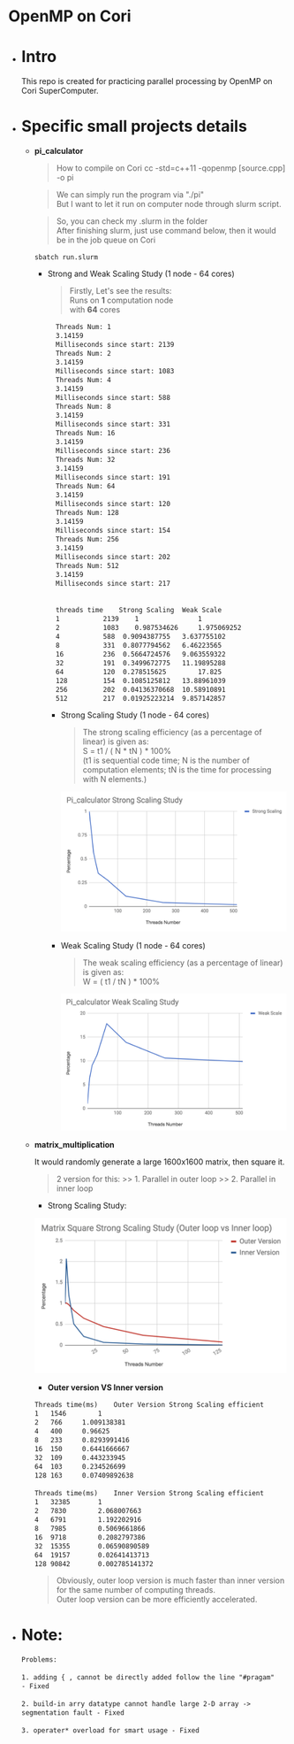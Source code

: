 # OpenMP on Cori

- # Intro

    This repo is created for practicing parallel processing by OpenMP on Cori SuperComputer.


- # Specific small projects details

    - **pi_calculator**
        
        > How to compile on Cori
        cc -std=c++11 -qopenmp [source.cpp] -o pi

        > We can simply run the program via "./pi" \
          But I want to let it run on computer node through slurm script.

        > So, you can check my .slurm in the folder \
          After finishing slurm, just use command below, then it would be in the job queue on Cori
        ```
        sbatch run.slurm
        ```

        - Strong and Weak Scaling Study (1 node - 64 cores)
            > Firstly, Let's see the results: \
              Runs on **1** computation node \
                 with **64** cores 

                Threads Num: 1
                3.14159
                Milliseconds since start: 2139
                Threads Num: 2
                3.14159
                Milliseconds since start: 1083
                Threads Num: 4
                3.14159
                Milliseconds since start: 588
                Threads Num: 8
                3.14159
                Milliseconds since start: 331
                Threads Num: 16
                3.14159
                Milliseconds since start: 236
                Threads Num: 32
                3.14159
                Milliseconds since start: 191
                Threads Num: 64
                3.14159
                Milliseconds since start: 120
                Threads Num: 128
                3.14159
                Milliseconds since start: 154
                Threads Num: 256
                3.14159
                Milliseconds since start: 202
                Threads Num: 512
                3.14159
                Milliseconds since start: 217


                threads	time	Strong Scaling	Weak Scale
                1	        2139	1	            1
                2	        1083	0.987534626	    1.975069252
                4	        588	 0.9094387755	3.637755102
                8	        331	 0.8077794562	6.46223565
                16	        236	 0.5664724576	9.063559322
                32	        191	 0.3499672775	11.19895288
                64	        120	 0.278515625	    17.825
                128	        154	 0.1085125812	13.88961039
                256	        202	 0.04136370668	10.58910891
                512	        217	 0.01925223214	9.857142857

            - Strong Scaling Study (1 node - 64 cores)
                
                > The strong scaling efficiency (as a percentage of linear) is given as: \
                    S = t1 / ( N * tN ) * 100% \
                   (t1 is sequential code time; N is the number of computation elements; tN is the time for processing with N elements.)
                
                ![Strong Scaling Study](/pi_calculator/pi_Strong.png)

            - Weak Scaling Study (1 node - 64 cores)

                > The weak scaling efficiency (as a percentage of linear) is given as: \
                    W = ( t1 / tN ) * 100%

                ![Weak Scaling Study](/pi_calculator/pi_Weak.png)
            
            


    - **matrix_multiplication**
        
        It would randomly generate a large 1600x1600 matrix, then square it.
        
        > 2 version for this: 
             >> 1. Parallel in outer loop 
             >> 2. Parallel in inner loop
        
        - Strong Scaling Study:

        ![Mat Strong Scaling Study](/matrix_multiplication/mat_sqr_strongS.png)

        - **Outer version VS Inner version**

        ```
        Threads	time(ms)	Outer Version Strong Scaling efficient
        1	1546	    1
        2	766	    1.009138381
        4	400	    0.96625
        8	233	    0.8293991416
        16	150	    0.6441666667
        32	109	    0.443233945
        64	103	    0.234526699
        128	163	    0.07409892638

        Threads	time(ms)	Inner Version Strong Scaling efficient
        1	32385	    1
        2	7830	    2.068007663
        4	6791	    1.192202916
        8	7985	    0.5069661866
        16	9718	    0.2082797386
        32	15355	    0.06590890589
        64	19157	    0.02641413713
        128	90842	    0.002785141372
        ``` 

        > Obviously, outer loop version is much faster than inner version for the same number of computing threads. \
          Outer loop version can be more efficiently accelerated.


- # Note:
    ```
    Problems: 

    1. adding { , cannot be directly added follow the line "#pragam"   - Fixed

    2. build-in arry datatype cannot handle large 2-D array -> segmentation fault - Fixed

    3. operater* overload for smart usage - Fixed
    ```